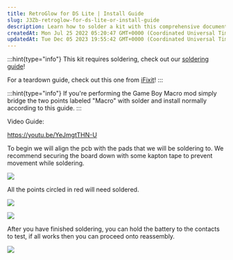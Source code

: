 ```yaml
---
title: RetroGlow for DS Lite | Install Guide
slug: J3Zb-retroglow-for-ds-lite-or-install-guide
description: Learn how to solder a kit with this comprehensive document. Follow step-by-step instructions and refer to a helpful soldering guide, teardown guide, and video reference. Discover the benefits of using kapton tape to secure the PCB and gain clarity with im
createdAt: Mon Jul 25 2022 05:20:47 GMT+0000 (Coordinated Universal Time)
updatedAt: Tue Dec 05 2023 19:55:42 GMT+0000 (Coordinated Universal Time)
---
```


:::hint{type="info"}
This kit requires soldering, check out our [soldering guide](https://wiki.handheldlegend.com/soldering-iron-guide)!

For a teardown guide, check out this one from [iFixit](https://www.ifixit.com/Guide/Nintendo+DS+Lite+Disassembly/86279)!&#x20;
:::

:::hint{type="info"}
If you're performing the Game Boy Macro mod simply bridge the two points labeled "Macro" with solder and install normally according to this guide.
:::

Video Guide:&#x20;

<https://youtu.be/YeJmgtTHN-U>

To begin we will align the pcb with the pads that we will be soldering to. We recommend securing the board down with some kapton tape to prevent movement while soldering.&#x20;

![](../../assets/D6G2-FbEny-6Y3rfqoAMz_1.jpg)

All the points circled in red will need soldered.&#x20;

![](../../assets/DZtBIpHyZm0AJ6NYf5uh5_1.jpg)

![](../../assets/vHjYZMuUlJKixzQbFX3ps_2.jpg)

After you have finished soldering, you can hold the battery to the contacts to test, if all works then you can proceed onto reassembly.&#x20;

![](../../assets/DQcjA1x-R45uLI3XxNr36_3.jpg)

